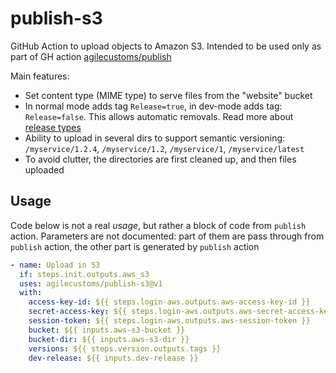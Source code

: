 # publish-s3

GitHub Action to upload objects to Amazon S3.
Intended to be used only as part of GH action [agilecustoms/publish](https://github.com/agilecustoms/publish)

Main features:
- Set content type (MIME type) to serve files from the "website" bucket
- In normal mode adds tag `Release=true`, in dev-mode adds tag: `Release=false`. This allows automatic removals.
Read more about [release types](https://github.com/agilecustoms/publish/blob/main/docs/release-types.md)
- Ability to upload in several dirs to support semantic versioning: `/myservice/1.2.4`, `/myservice/1.2`, `/myservice/1`, `/myservice/latest`
- To avoid clutter, the directories are first cleaned up, and then files uploaded

## Usage

Code below is not a real _usage_, but rather a block of code from `publish` action.
Parameters are not documented: part of them are pass through from `publish` action, the other part is generated by `publish` action
```yaml
- name: Upload in S3
  if: steps.init.outputs.aws_s3
  uses: agilecustoms/publish-s3@v1
  with:
    access-key-id: ${{ steps.login-aws.outputs.aws-access-key-id }}
    secret-access-key: ${{ steps.login-aws.outputs.aws-secret-access-key }}
    session-token: ${{ steps.login-aws.outputs.aws-session-token }}
    bucket: ${{ inputs.aws-s3-bucket }}
    bucket-dir: ${{ inputs.aws-s3-dir }}
    versions: ${{ steps.version.outputs.tags }}
    dev-release: ${{ inputs.dev-release }}
```
